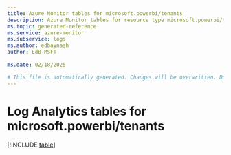 ```yaml
---
title: Azure Monitor tables for microsoft.powerbi/tenants
description: Azure Monitor tables for resource type microsoft.powerbi/tenants
ms.topic: generated-reference
ms.service: azure-monitor
ms.subservice: logs
ms.author: edbaynash
author: EdB-MSFT
   
ms.date: 02/18/2025

# This file is automatically generated. Changes will be overwritten. Do not change this file directly.
---
```


# Log Analytics tables for microsoft.powerbi/tenants  

[!INCLUDE [table](~/reusable-content/ce-skilling/azure/includes/azure-monitor/reference/tables/microsoft-powerbi_tenants-include.md)]

